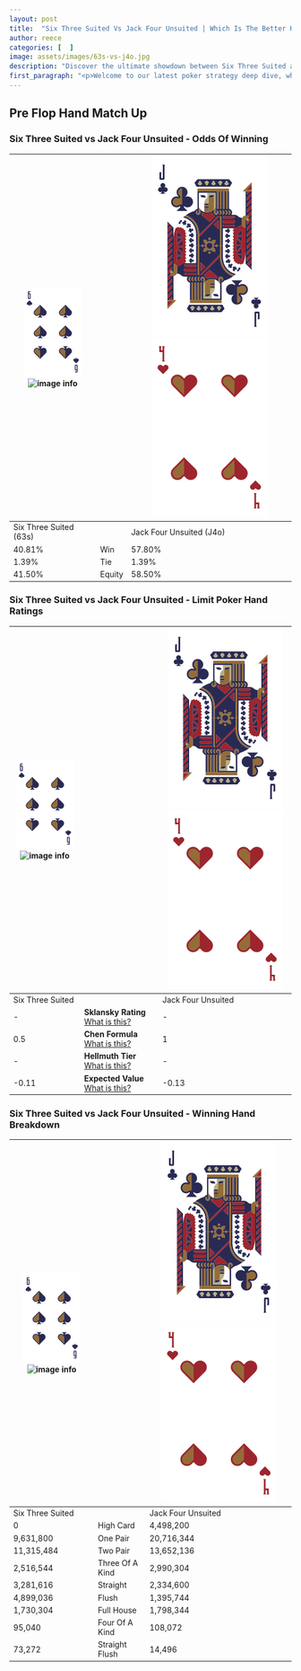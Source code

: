 ```yaml
---
layout: post
title:  "Six Three Suited Vs Jack Four Unsuited | Which Is The Better Hand In Poker? A Complete Guide"
author: reece
categories: [  ]
image: assets/images/63s-vs-j4o.jpg
description: "Discover the ultimate showdown between Six Three Suited and Jack Four Unsuited in poker! Uncover the odds, strategies, and scenarios where one hand triumphs over the other. Get ready to up your poker game with this thrilling analysis."
first_paragraph: "<p>Welcome to our latest poker strategy deep dive, where we're pitting two distinct hands against each other in a high-stakes showdown: Six Three Suited vs Jack Four Unsuited.</p><p>In the dynamic world of poker, every decision counts, and knowing which hand holds the upper hand is key to your success at the table.</p><p>In this article, we'll dissect these two hands, explore the scenarios where one dominates the other, and equip you with the knowledge to make strategic choices that can tip the odds in your favor.</p><p>Get ready to unravel the intriguing dynamics of these poker hands and elevate your game to new heights.</p>"
---
```




[comment]: # (sp0)

## Pre Flop Hand Match Up

<div class="table hand-ratings" markdown="1"> 



### Six Three Suited vs Jack Four Unsuited - Odds Of Winning


    
| ![image info](assets/images/hand1/6.png) ![image info](assets/images/hand1/3s.png) |  | ![image info](assets/images/hand2/J.png) ![image info](assets/images/hand2/4o.png) |
| -------- | -------- | -------- |
| Six Three Suited (63s) |  | Jack Four Unsuited (J4o) |
| 40.81% | Win | 57.80% |
| 1.39% | Tie | 1.39% |
| 41.50% | Equity | 58.50% |




[comment]: # (sp1)



### Six Three Suited vs Jack Four Unsuited - Limit Poker Hand Ratings


    
| ![image info](assets/images/hand1/6.png) ![image info](assets/images/hand1/3s.png) |  | ![image info](assets/images/hand2/J.png) ![image info](assets/images/hand2/4o.png) |
| -------- | -------- | -------- |
| Six Three Suited |  | Jack Four Unsuited |
| - | **Sklansky Rating** [What is this?](/sklansky-rating-explained) | - |
| 0.5 | **Chen Formula** [What is this?](/chen-formula-explained) | 1 |
| - | **Hellmuth Tier** [What is this?](/Hellmuth-tier-explained) | - |
| -0.11 | **Expected Value** [What is this?](/expected-value-explained) | -0.13 |




[comment]: # (sp2)



### Six Three Suited vs Jack Four Unsuited - Winning Hand Breakdown


    
| ![image info](assets/images/hand1/6.png) ![image info](assets/images/hand1/3s.png) |  | ![image info](assets/images/hand2/J.png) ![image info](assets/images/hand2/4o.png) |
| -------- | -------- | -------- |
| Six Three Suited |  | Jack Four Unsuited |
| 0 | High Card | 4,498,200 |
| 9,631,800 | One Pair | 20,716,344 |
| 11,315,484 | Two Pair | 13,652,136 |
| 2,516,544 | Three Of A Kind | 2,990,304 |
| 3,281,616 | Straight | 2,334,600 |
| 4,899,036 | Flush | 1,395,744 |
| 1,730,304 | Full House | 1,798,344 |
| 95,040 | Four Of A Kind | 108,072 |
| 73,272 | Straight Flush | 14,496 |




[comment]: # (sp3)



</div>

[comment]: # (sp4)



[comment]: # (sp5)

